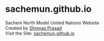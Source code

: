 # sachemun.github.io
Sachem North Model United Nations Website <br>
Created by <a href="https://github.com/shreyasprasad14">Shreyas Prasad</a> <br>
Visit the Site: <a href="https://sachemun.github.io/">sachemun.github.io</a>
